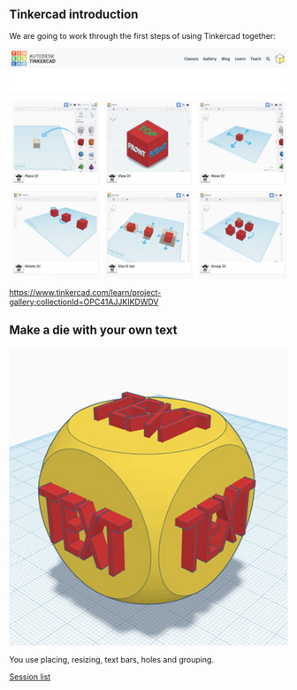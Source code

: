 ## Tinkercad introduction

We are going to work through the first steps of using Tinkercad together:

![Tinkercad Tutorials](../assets/TinkercadTutorials.png)

https://www.tinkercad.com/learn/project-gallery;collectionId=OPC41AJJKIKDWDV

## Make a die with your own text

![Tinkercad Die](../assets/TinkercadDie.png)

You use placing, resizing, text bars, holes and grouping.

[Session list](../session_list)

